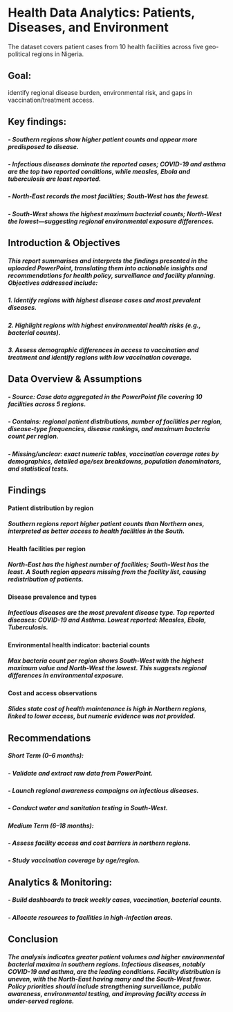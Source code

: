 # Health Data Analytics: Patients, Diseases, and Environment
The dataset covers patient cases from 10 health facilities across five geo-political regions in Nigeria. 
## Goal:
identify regional disease burden, environmental risk, and gaps in vaccination/treatment access.

## Key findings:
##### - Southern regions show higher patient counts and appear more predisposed to disease.
##### - Infectious diseases dominate the reported cases; COVID-19 and asthma are the top two reported conditions, while measles, Ebola and tuberculosis are least reported.
##### - North-East records the most facilities; South-West has the fewest.
##### - South-West shows the highest maximum bacterial counts; North-West the lowest—suggesting regional environmental exposure differences.
## Introduction & Objectives
##### This report summarises and interprets the findings presented in the uploaded PowerPoint, translating them into actionable insights and recommendations for health policy, surveillance and facility planning. Objectives addressed include:
##### 1. Identify regions with highest disease cases and most prevalent diseases.
##### 2. Highlight regions with highest environmental health risks (e.g., bacterial counts).
##### 3. Assess demographic differences in access to vaccination and treatment and identify regions with low vaccination coverage.
## Data Overview & Assumptions
##### - Source: Case data aggregated in the PowerPoint file covering 10 facilities across 5 regions.
##### - Contains: regional patient distributions, number of facilities per region, disease-type frequencies, disease rankings, and maximum bacteria count per region.
##### - Missing/unclear: exact numeric tables, vaccination coverage rates by demographics, detailed age/sex breakdowns, population denominators, and statistical tests.

## Findings
#### Patient distribution by region
##### Southern regions report higher patient counts than Northern ones, interpreted as better access to health facilities in the South.
#### Health facilities per region
##### North-East has the highest number of facilities; South-West has the least. A South region appears missing from the facility list, causing redistribution of patients.
#### Disease prevalence and types
##### Infectious diseases are the most prevalent disease type. Top reported diseases: COVID-19 and Asthma. Lowest reported: Measles, Ebola, Tuberculosis.
#### Environmental health indicator: bacterial counts
##### Max bacteria count per region shows South-West with the highest maximum value and North-West the lowest. This suggests regional differences in environmental exposure.
#### Cost and access observations
##### Slides state cost of health maintenance is high in Northern regions, linked to lower access, but numeric evidence was not provided.
## Recommendations
##### Short Term (0–6 months):
##### - Validate and extract raw data from PowerPoint.
##### - Launch regional awareness campaigns on infectious diseases.
##### - Conduct water and sanitation testing in South-West.

##### Medium Term (6–18 months):
##### - Assess facility access and cost barriers in northern regions.
##### - Study vaccination coverage by age/region.

## Analytics & Monitoring:
##### - Build dashboards to track weekly cases, vaccination, bacterial counts.
##### - Allocate resources to facilities in high-infection areas.
## Conclusion
##### The analysis indicates greater patient volumes and higher environmental bacterial maxima in southern regions. Infectious diseases, notably COVID-19 and asthma, are the leading conditions. Facility distribution is uneven, with the North-East having many and the South-West fewer. Policy priorities should include strengthening surveillance, public awareness, environmental testing, and improving facility access in under-served regions.







